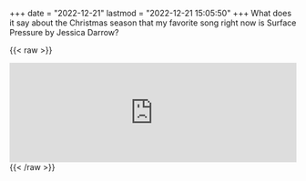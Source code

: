 +++
date = "2022-12-21"
lastmod = "2022-12-21 15:05:50"
+++
What does it say about the Christmas season that my favorite song right now is Surface Pressure by Jessica Darrow?

{{< raw >}}
<iframe allow="autoplay *; encrypted-media *; fullscreen *; clipboard-write" frameborder="0" height="175" style="width:100%;max-width:660px;overflow:hidden;background:transparent;" sandbox="allow-forms allow-popups allow-same-origin allow-scripts allow-storage-access-by-user-activation allow-top-navigation-by-user-activation" src="https://embed.music.apple.com/us/album/surface-pressure/1594677532?i=1594677759"></iframe>
{{< /raw >}}
